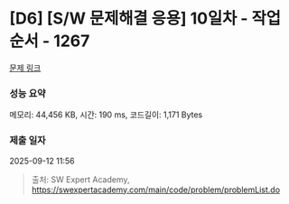 # [D6] [S/W 문제해결 응용] 10일차 - 작업순서 - 1267 

[문제 링크](https://swexpertacademy.com/main/code/problem/problemDetail.do?contestProbId=AV18TrIqIwUCFAZN) 

### 성능 요약

메모리: 44,456 KB, 시간: 190 ms, 코드길이: 1,171 Bytes

### 제출 일자

2025-09-12 11:56



> 출처: SW Expert Academy, https://swexpertacademy.com/main/code/problem/problemList.do